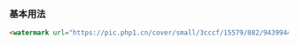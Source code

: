 ### 基本用法

``` html
<watermark url="https://pic.php1.cn/cover/small/3cccf/15579/882/94399448c89793a2.png" :opacity="0.1"></watermark>
```
